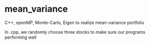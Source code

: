 # mean_variance
C++, openMP, Monte-Carlo, Eigen to realize mean-variance portfolio


In .cpp, we randomly choose three stocks to make sure our programs performing well
